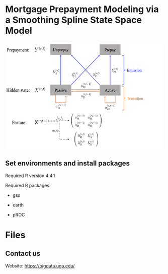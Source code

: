 # Mortgage Prepayment Modeling via a Smoothing Spline State Space Model

<img src="illu_1.png" width="560" height="340" />


## Set environments and install packages

Required R version 4.4.1

Required R packages:

- gss

- earth

- pROC

# Files

## Contact us

Website: https://bigdata.uga.edu/
